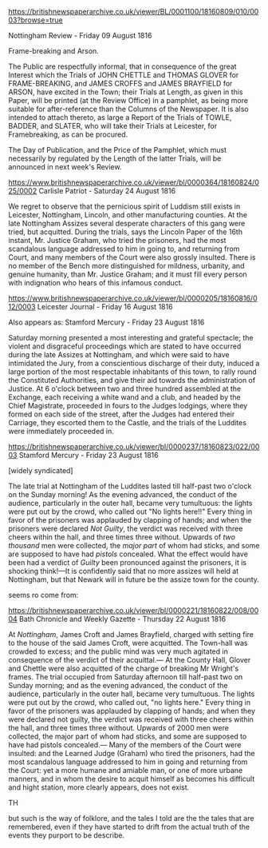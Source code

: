 

https://britishnewspaperarchive.co.uk/viewer/BL/0001100/18160809/010/0003?browse=true

Nottingham Review - Friday 09 August 1816

Frame-breaking and Arson.

The Public are respectfully informal, that in consequence of the great Interest which the Trials of JOHN CHETTLE and THOMAS GLOVER for FRAME-BREAKING, and JAMES CROFFS and JAMES BRAYFIELD for ARSON, have excited in the Town; their Trials at Length, as given in this Paper, will be printed (at the Review Office) in a pamphlet, as being more suitable for after-reference than the Columns of the Newspaper. It is also intended to attach thereto, as large a Report of the Trials of TOWLE, BADDER, and SLATER, who will take their Trials at Leicester, for Framebreaking, as can be procured.

The Day of Publication, and the Price of the Pamphlet, which must necessarily by regulated by the Length of the latter Trials, will be announced in next week's Review.



https://www.britishnewspaperarchive.co.uk/viewer/bl/0000364/18160824/025/0002
Carlisle Patriot - Saturday 24 August 1816

We regret to observe that the pernicious spirit of Luddism still exists in Leicester, Nottingham, Lincoln, and other manufacturing counties. At the late Nottingham Assizes several desperate characters of this gang were tried, but acquitted. During the trials, says the Lincoln Paper of the 16th instant, Mr. Justice Graham, who tried the prisoners, had the most scandalous language addressed to him in going to, and returning from Court, and many members of the Court were also grossly insulted. There is no member of the Bench more distinguished for mildness, urbanity, and genuine humanity, than Mr. Justice Graham; and it must fill every person with indignation who hears of this infamous conduct.



https://www.britishnewspaperarchive.co.uk/viewer/bl/0000205/18160816/012/0003
Leicester Journal - Friday 16 August 1816

Also appears as: Stamford Mercury - Friday 23 August 1816

Saturday morning presented a most interesting and grateful spectacle; the violent and disgraceful proceedings which are stated to have occurred during the late Assizes at Nottingham, and which were said to have intimidated the Jury, from a conscientious discharge of their duty, induced a large portion of the most respectable inhabitants of this town, to rally round the Constituted Authorities, and give their aid towards the administration of Justice. At 6 o'clock between two and three hundred assembled at the Exchange, each receiving a white wand and a club, and headed by the Chief Magistrate, proceeded in fours to the Judges lodgings, where they formed on each side of the street, after the Judges had entered their Carriage, they escorted them to the Castle, and the trials of the Luddites were immediately proceeded in.




https://britishnewspaperarchive.co.uk/viewer/bl/0000237/18160823/022/0003
Stamford Mercury - Friday 23 August 1816

[widely syndicated]

The late trial at Nottingham of the Luddites lasted till half-past two o'clock on the Sunday morning! As the evening advanced, the conduct of the audience, particularly in the outer hall, became very tumultuous: the lights were put out by the crowd, who called out "No lights here!!" Every thing in favor of the prisoners was applauded by clapping of hands; and when the prisoners were declared *Not Guilty*, the verdict was received with three cheers within the hall, and three times three without. Upwards of *two thousand* men were collected, the *major part* of whom had sticks, and some are supposed to have had *pistols* concealed. What the effect would have been had a verdict of *Guilty* been pronounced against the prisoners, it is shocking think!—It is confidently said that no more assizes will held at Nottingham, but that Newark will in future be the assize town for the county.


seems ro come from:

https://britishnewspaperarchive.co.uk/viewer/bl/0000221/18160822/008/0004
Bath Chronicle and Weekly Gazette - Thursday 22 August 1816

At *Nottingham*, James Croft and James Brayfield, charged with setting fire to the house of the said James Croft, were acquitted. The Town-hall was crowded to excess; and the public mind was very much agitated in consequence of the verdict of their acquittal.— At the County Hall, Glover and Chettle were also acquitted of the charge of breaking Mr Wright's frames. The trial occupied from Saturday afternoon till half-past two on Sunday morning; and as the evening advanced, the conduct of the audience, particularly in the outer hall, became very tumultuous. The lights were put out by the crowd, who called out, "no lights here." Every thing in favor of the prisoners was applauded by clapping of hands; and when they were declared not guilty, the verdict was received with three cheers within the hall, and three times three without. Upwards of 2000 men were collected, the major part of whom had sticks, and some are supposed to have had pistols concealed.— Many of the members of the Court were insulted: and the Learned Judge (Graham) who tired the prisoners, had the most scandalous language addressed to him in going and returning from the Court: yet a more humane and amiable man, or one of more urbane manners, and in whom the desire to acquit himself as becomes his difficult and hight station, more clearly appears, does not exist.

TH

but such is the way of folklore, and the tales I told are the the tales that are remembered, even if they have started to drift from the actual truth of the events they purport to be describe.